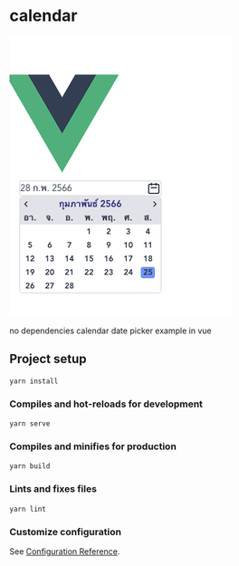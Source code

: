# calendar

![alt text](https://github.com/nawajar/vue-sample-datepicker/blob/main/src/assets/picker.png?raw=true)

no dependencies calendar date picker example in vue

## Project setup
```
yarn install
```

### Compiles and hot-reloads for development
```
yarn serve
```

### Compiles and minifies for production
```
yarn build
```

### Lints and fixes files
```
yarn lint
```

### Customize configuration
See [Configuration Reference](https://cli.vuejs.org/config/).
